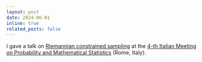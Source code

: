 ```yaml
---
layout: post
date: 2024-06-01
inline: true
related_posts: false
---
```


I gave a talk on [Riemannian constrained sampling](https://arxiv.org/pdf/2210.11925) at the [4-th Italian Meeting on Probability and Mathematical Statistics](https://probabilityrome2024.it/) (Rome, Italy).
